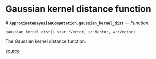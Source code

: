 
<a id='Gaussian-kernel-distance-function-1'></a>

# Gaussian kernel distance function

<a id='ApproximateBayesianComputation.gaussian_kernel_dist' href='#ApproximateBayesianComputation.gaussian_kernel_dist'>#</a>
**`ApproximateBayesianComputation.gaussian_kernel_dist`** &mdash; *Function*.



```
gaussian_kernel_dist(s_star::Vector, s::Vector, w::Vector)
```

The Gaussian kernel distance function.


<a target='_blank' href='https://github.com/SamuelWiqvist/ApproximateBayesianComputation.jl/blob/11e7ea46ecbc940f49a425967cc88196de3162a6/src\distancefunctions.jl#L16' class='documenter-source'>source</a><br>

